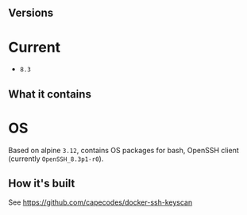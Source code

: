 ## Versions

# Current
* `8.3`

## What it contains

# OS
Based on alpine `3.12`, contains OS packages for bash, OpenSSH client (currently `OpenSSH_8.3p1-r0`).

## How it's built
See https://github.com/capecodes/docker-ssh-keyscan

